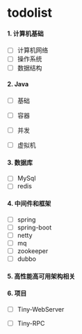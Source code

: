 # todolist

#### 1. 计算机基础

- [ ] 计算机网络
- [ ] 操作系统
- [ ] 数据结构

#### 2. Java

- [ ] 基础

- [ ] 容器
- [ ] 并发
- [ ] 虚拟机

#### 3. 数据库

- [ ] MySql
- [ ] redis

#### 4. 中间件和框架

- [ ] spring
- [ ] spring-boot
- [ ] netty
- [ ] mq
- [ ] zookeeper
- [ ] dubbo

#### 5. 高性能高可用架构相关

#### 6. 项目

- [ ] Tiny-WebServer
- [ ] Tiny-RPC



